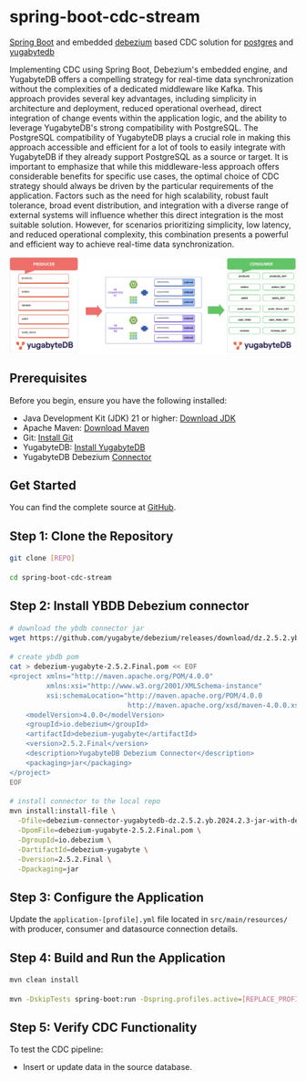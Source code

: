 # spring-boot-cdc-stream
[Spring Boot](https://spring.io/projects/spring-boot) and embedded [debezium](https://debezium.io/) based CDC solution for [postgres](https://www.postgresql.org/docs/) and [yugabytedb](https://docs.yugabyte.com/)

Implementing CDC using Spring Boot, Debezium's embedded engine, and YugabyteDB offers a compelling strategy for real-time data synchronization without the complexities of a dedicated middleware like Kafka. This approach provides several key advantages, including simplicity in architecture and deployment, reduced operational overhead, direct integration of change events within the application logic, and the ability to leverage YugabyteDB's strong compatibility with PostgreSQL. The PostgreSQL compatibility of YugabyteDB plays a crucial role in making this approach accessible and efficient for a lot of tools to easily integrate with YugabyteDB if they already support PostgreSQL as a source or target. It is important to emphasize that while this middleware-less approach offers considerable benefits for specific use cases, the optimal choice of CDC strategy should always be driven by the particular requirements of the application. Factors such as the need for high scalability, robust fault tolerance, broad event distribution, and integration with a diverse range of external systems will influence whether this direct integration is the most suitable solution. However, for scenarios prioritizing simplicity, low latency, and reduced operational complexity, this combination presents a powerful and efficient way to achieve real-time data synchronization.

![cdc](assets/cdc.jpg)

## Prerequisites
Before you begin, ensure you have the following installed:
- Java Development Kit (JDK) 21 or higher: [Download JDK](https://sdkman.io/jdks)
- Apache Maven: [Download Maven](https://maven.apache.org/download.cgi)
- Git: [Install Git](https://git-scm.com/downloads)
- YugabyteDB: [Install YugabyteDB](https://docs.yugabyte.com/stable/reference/configuration/yugabyted/)
- YugabyteDB Debezium [Connector](https://github.com/yugabyte/debezium/releases/tag/dz.2.5.2.yb.2024.2.3)

## Get Started
You can find the complete source at [GitHub](https://github.com/srinivasa-vasu/spring-boot-cdc-stream.git). 

## Step 1: Clone the Repository

```sh
git clone [REPO]

cd spring-boot-cdc-stream
```

## Step 2: Install YBDB Debezium connector

```sh
# download the ybdb connector jar
wget https://github.com/yugabyte/debezium/releases/download/dz.2.5.2.yb.2024.2.3/debezium-connector-yugabytedb-dz.2.5.2.yb.2024.2.3-jar-with-dependencies.jar

# create ybdb pom
cat > debezium-yugabyte-2.5.2.Final.pom << EOF
<project xmlns="http://maven.apache.org/POM/4.0.0" 
         xmlns:xsi="http://www.w3.org/2001/XMLSchema-instance"
         xsi:schemaLocation="http://maven.apache.org/POM/4.0.0 
                             http://maven.apache.org/xsd/maven-4.0.0.xsd">
    <modelVersion>4.0.0</modelVersion>
    <groupId>io.debezium</groupId>
    <artifactId>debezium-yugabyte</artifactId>
    <version>2.5.2.Final</version>
    <description>YugabyteDB Debezium Connector</description>
    <packaging>jar</packaging>
</project>
EOF

# install connector to the local repo
mvn install:install-file \
  -Dfile=debezium-connector-yugabytedb-dz.2.5.2.yb.2024.2.3-jar-with-dependencies.jar \
  -DpomFile=debezium-yugabyte-2.5.2.Final.pom \
  -DgroupId=io.debezium \
  -DartifactId=debezium-yugabyte \
  -Dversion=2.5.2.Final \
  -Dpackaging=jar

```

## Step 3: Configure the Application

Update the `application-[profile].yml` file located in `src/main/resources/` with producer, consumer and datasource connection details.

## Step 4: Build and Run the Application
```sh
mvn clean install

mvn -DskipTests spring-boot:run -Dspring.profiles.active=[REPLACE_PROFILE]
```

## Step 5: Verify CDC Functionality

To test the CDC pipeline:
- Insert or update data in the source database.



